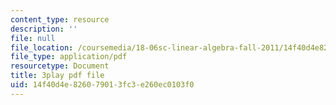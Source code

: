 ```yaml
---
content_type: resource
description: ''
file: null
file_location: /coursemedia/18-06sc-linear-algebra-fall-2011/14f40d4e826079013fc3e260ec0103f0_M0Sa8fLOajA.pdf
file_type: application/pdf
resourcetype: Document
title: 3play pdf file
uid: 14f40d4e-8260-7901-3fc3-e260ec0103f0
---
```

